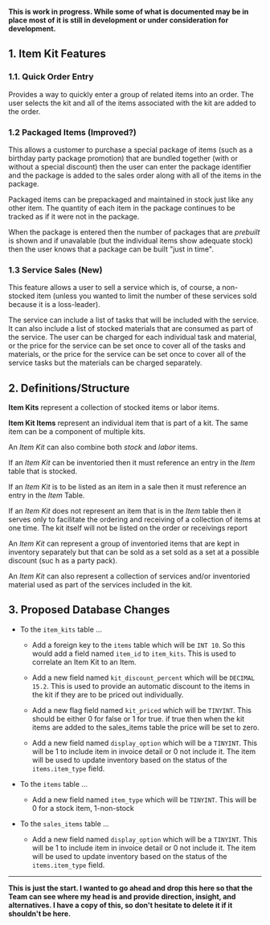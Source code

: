 **This is work in progress.  While some of what is documented may be in place most of it is still in development or under consideration for development.**

## 1. Item Kit Features

### 1.1. **Quick Order Entry**

Provides a way to quickly enter a group of related items into an order.  The user selects the kit and all of the items associated with the kit are added to the order.

### 1.2 **Packaged Items** (Improved?)

This allows a customer to purchase a special package of items (such as a birthday party package promotion) that are bundled together (with or without a special discount) then the user can enter the package identifier and the package is added to the sales order along with all of the items in the package.

Packaged items can be prepackaged and maintained in stock just like any other item.  The quantity of each item in the package continues to be tracked as if it were not in the package.

When the package is entered then the number of packages that are *prebuilt* is shown and if unavalable (but the individual items show adequate stock) then the user knows that a package can be built "just in time".

### 1.3 **Service Sales** (New)

This feature allows a user to sell a service which is, of course, a non-stocked item (unless you wanted to limit the number of these services sold because it is a loss-leader).

The service can include a list of tasks that will be included with the service.  It can also include a list of stocked materials that are consumed as part of the service. The user can be charged for each individual task and material, or the price for the service can be set once to cover all of the tasks and materials, or the price for the service can be set once to cover all of the service tasks but the materials can be charged separately. 


## 2. Definitions/Structure

**Item Kits** represent a collection of stocked items or labor items. 

**Item Kit Items** represent an individual item that is part of a kit.  The same item can be a component of multiple kits. 

An *Item Kit* can also combine both *stock* and *labor* items.

If an *Item Kit* can be inventoried then it must reference an entry in the *Item* table that is stocked.

If an *Item Kit* is to be listed as an item in a sale then it must reference an entry in the *Item* Table.

If an *Item Kit* does not represent an item that is in the *Item* table then it serves only to facilitate the ordering and receiving of a collection of items at one time.  The kit itself will not be listed on the order or receivings report
 
An *Item Kit* can represent a group of inventoried items that are kept in inventory separately but that can be sold as a set sold as a set at a possible discount (suc
h as a party pack).

An *Item Kit* can also represent a collection of services and/or inventoried material used as part of the services included in the kit.

## 3. Proposed Database Changes

- To the `item_kits` table ...

	- Add a foreign key to the `items` table which will be `INT 10`.  So this would add a field named `item_id` to `item_kits`.  This is used to correlate an Item Kit to an Item.

	- Add a new field named `kit_discount_percent` which will be `DECIMAL 15.2`.  This is used to provide an automatic discount to the items in the kit if they are to be priced out individually.

	- Add a new flag field named `kit_priced` which will be `TINYINT`.  This should be either 0 for false or 1 for true.  if true then when the kit items are added to the sales_items table the price will be set to zero.

	- Add a new field named `display_option` which will be a `TINYINT`.  This will be 1 to include item in invoice detail or 0 not include it.  The item will be used to update inventory based on the status of the `items.item_type` field. 


- To the `items` table ...

	- Add a new field named `item_type` which will be `TINYINT`.  This will be 0 for a stock item, 1-non-stock

- To the `sales_items` table ...

	- Add a new field named `display_option` which will be a `TINYINT`.  This will be 1 to include item in invoice detail or 0 not include it.  The item will be used to update inventory based on the status of the `items.item_type` field. 

---

**This is just the start.  I wanted to go ahead and drop this here so that the Team can see where my head is and provide direction, insight, and alternatives.  I have a copy of this, so don't hesitate to delete it if it shouldn't be here.**